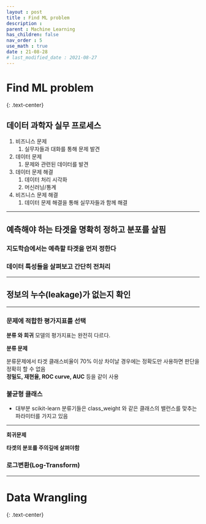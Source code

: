 ```yaml
---
layout : post
title : Find ML problem
description :
parent : Machine Learning
has_children: false
nav_order : 5
use_math : true
date : 21-08-28
# last_modified_date : 2021-08-27
---
```


# Find ML problem
{: .text-center}

## 데이터 과학자 실무 프로세스

1. 비즈니스 문제
   1. 실무자들과 대화를 통해 문제 발견
2. 데이터 문제
   1. 문제와 관련된 데이터를 발견
3. 데이터 문제 해결
   1. 데이터 처리 시각화
   2. 머신러닝/통계
4. 비즈니스 문제 해결
   1. 데이터 문제 해결을 통해 실무자들과 함께 해결

---

## 예측해야 하는 타겟을 명확히 정하고 분포를 살핌
### 지도학습에서는 예측할 타겟을 먼저 정한다
### 데이터 특성들을 살펴보고 간단히 전처리

---
## 정보의 누수(leakage)가 없는지 확인
---

### 문제에 적합한 평가지표를 선택

**분류 와 회귀** 모델의 평가지표는 완전히 다르다.

**분류 문제**

분류문제에서 타겟 클래스비율이 70% 이상 차이날 경우에는 정확도만 사용하면 판단을 정확히 할 수 없음  
**정밀도, 재현율, ROC curve, AUC** 등을 같이 사용

### 불균형 클래스

+ 대부분 scikit-learn 분류기들은 class_weight 와 같은 클래스의 밸런스를 맞추는 파라미터를 가지고 있음

---

**회귀문제**

**타겟의 분포를 주의깊에 살펴야함**

### 로그변환(Log-Transform)


---
# Data Wrangling
{: .text-center}






